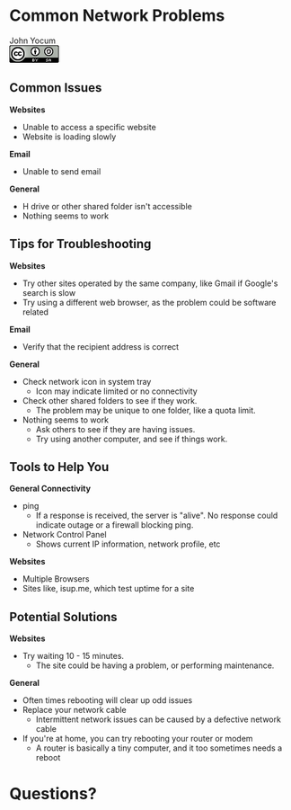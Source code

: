 # Common Network Problems
John Yocum  
![CC BY-SA 4.0](../images/cc_by-sa_4.png)  



## Common Issues

**Websites**

- Unable to access a specific website
- Website is loading slowly

**Email**

- Unable to send email

**General**

- H drive or other shared folder isn't accessible
- Nothing seems to work

## Tips for Troubleshooting

**Websites**

- Try other sites operated by the same company, like Gmail if Google's search is slow
- Try using a different web browser, as the problem could be software related

**Email**

- Verify that the recipient address is correct

**General**

- Check network icon in system tray
    - Icon may indicate limited or no connectivity
- Check other shared folders to see if they work.
    - The problem may be unique to one folder, like a quota limit.
- Nothing seems to work
    - Ask others to see if they are having issues.
    - Try using another computer, and see if things work.

## Tools to Help You

**General Connectivity**

- ping 
    - If a response is received, the server is "alive". No response could indicate outage or a firewall blocking ping.
- Network Control Panel
    - Shows current IP information, network profile, etc

**Websites**

- Multiple Browsers
- Sites like, isup.me, which test uptime for a site

## Potential Solutions

**Websites**

- Try waiting 10 - 15 minutes. 
    - The site could be having a problem, or performing maintenance.

**General**

- Often times rebooting will clear up odd issues
- Replace your network cable
    - Intermittent network issues can be caused by a defective network cable
- If you're at home, you can try rebooting your router or modem
    - A router is basically a tiny computer, and it too sometimes needs a reboot

# Questions?
